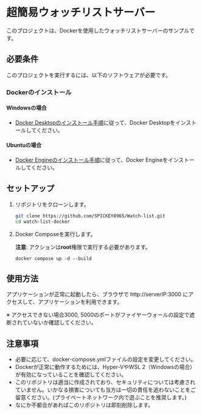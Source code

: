 # 超簡易ウォッチリストサーバー

このプロジェクトは、Dockerを使用したウォッチリストサーバーのサンプルです。

## 必要条件

このプロジェクトを実行するには、以下のソフトウェアが必要です。

### Dockerのインストール

#### Windowsの場合

+ [Docker Desktopのインストール手順](https://docs.docker.com/desktop/install/windows-install/)に従って、Docker Desktopをインストールしてください。

#### Ubuntuの場合

+ [Docker Engineのインストール手順](https://docs.docker.com/engine/install/ubuntu/#install-using-the-repository)に従って、Docker Engineをインストールしてください。

## セットアップ

1. リポジトリをクローンします。

   ```bash
   git clone https://github.com/SPICKEY0965/Watch-list.git
   cd watch-list-docker
    ```
2. Docker Composeを実行します。

    **注意**: アクションは**root**権限で実行する必要があります。

    ```bach
    docker compose up -d --build
    ```

## 使用方法

アプリケーションが正常に起動したら、ブラウザで http://serverIP:3000 にアクセスして、アプリケーションを利用できます。

※ アクセスできない場合3000, 5000のポートがファイヤーウォールの設定で遮断されていないか確認してください。

## 注意事項

+ 必要に応じて、docker-compose.ymlファイルの設定を変更してください。
+ Dockerが正常に動作するためには、Hyper-VやWSL 2（Windowsの場合）が有効になっていることを確認してください。
+ このリポジトリは適当に作成されており、セキュリティについては考慮されていません。いかなる損害についても当方は一切の責任を追わないことをご留意ください。(プライベートネットワーク内で遊ぶことを推奨します。)
+ なにか不都合があればこのリポジトリは即刻削除します。
